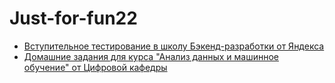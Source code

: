 # Just-for-fun22

- [Вступительное тестирование в школу Бэкенд-разработки от Яндекса](Yandex_backend_entrance_tests)
- [Домашние задания для курса "Анализ данных и машинное обучение" от Цифровой кафедры](DC_ML)
